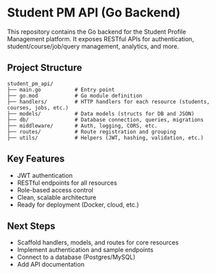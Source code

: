 # Student PM API (Go Backend)

This repository contains the Go backend for the Student Profile Management platform. It exposes RESTful APIs for authentication, student/course/job/query management, analytics, and more.

## Project Structure

```
student_pm_api/
├── main.go           # Entry point
├── go.mod            # Go module definition
├── handlers/         # HTTP handlers for each resource (students, courses, jobs, etc.)
├── models/           # Data models (structs for DB and JSON)
├── db/               # Database connection, queries, migrations
├── middleware/       # Auth, logging, CORS, etc.
├── routes/           # Route registration and grouping
├── utils/            # Helpers (JWT, hashing, validation, etc.)
```

## Key Features
- JWT authentication
- RESTful endpoints for all resources
- Role-based access control
- Clean, scalable architecture
- Ready for deployment (Docker, cloud, etc.)

## Next Steps
- Scaffold handlers, models, and routes for core resources
- Implement authentication and sample endpoints
- Connect to a database (Postgres/MySQL)
- Add API documentation 